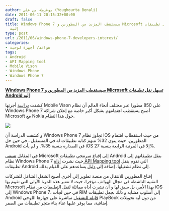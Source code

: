 ```yaml
---
author: يوغرطة بن علي (Youghourta Benali)
date: 2011-06-11 20:15:32+00:00
draft: false
title: Windows Phone 7 سيستقطب المزيد من المطورين و Microsoft تسهل نقل تطبيقات Android
  إليه
type: post
url: /2011/06/windows-phone-7-developers-interest/
categories:
- هواتف/ أجهزة لوحية
tags:
- Android
- API Mapping tool
- Mobile Vison
- Windows Phone
- Windows Phone 7
---
```


[**Windows Phone 7 سيستقطب المزيد من المطورين و Microsoft تسهل نقل تطبيقات Android إليه**](http://www.it-scoop.com/2011/06/windows-phone-7-developers-interest)


كشفت [دراسة](http://www.visionmobile.com/devecon.php) أجرتها Mobile Vison على 850 مطورا عبر مختلف أنحاء العالم أن نظام Windows Phone 7 أصبح يستقطب اهتمامهم بشكل أكبر خاصة مع إعلان شراكة Microsoft مع Nokia حول هذا النظام.

[![](http://www.it-scoop.com/wp-content/uploads/2011/06/Mobile-Vison.gif)
](http://www.it-scoop.com/2011/06/windows-phone-7-developers-interest)

و كشفت الدراسة أن Windows Phone 7 تجاوز نظام iOS من حيث استقطاب اهتمام المطورين، حيث ينوي 32% منهم كتابة تطبيقات له في المستقبل ، في حين حل Android في الصدارة بنسبة 35%. و لم يأت iOS إلا في المرتبة الرابعة بنسبة 27%.

في المقابل [تسعى](http://windowsteamblog.com/windows_phone/b/wpdev/archive/2011/06/09/leveraging-your-android-development-expertise-to-build-windows-phone-applications.aspx) Microsoft إلى إقناع مبرمجي تطبيقات Android بنقل تطبيقاتهم إلى نظام Windows Phone 7 حيث نشرت [أداة API Mapping tool](http://wp7mapping.interoperabilitybridges.com/Home/Library?source=Android) التي تقوم بنقل تطبيقات Android إلى نظام تشغيلها، إضافة إلى [دليل](http://windowsphone.interoperabilitybridges.com/articles/windows-phone-7-guide-for-android-application-developers) يساعدهم على القيام بذلك.

إقناع المطورين للانتقال من منصة تطوير إلى أخرى أصبح الشغل الشاغل للشركات التقنية الناشطة في مجال الهواتف مؤخرا، حيث لا تعتبر هذه المرة الأولى التي تقوم بها Microsoft بهذا الأمر، بل سبق لها و أن [نشرت](http://windowsteamblog.com/windows_phone/b/wpdev/archive/2011/04/29/leveraging-your-iphone-development-expertise-to-build-windows-phone-7-applications.aspx) أداة مماثلة لنقل التطبيقات من نظام iOS إلى Windows Phone 7، في حين لجأت RIM إلى أسلوب مشابه و ذلك بجعل تطبيقات Android [قابلة للتشغيل](../2011/03/rim-playbook-android-applications/) مباشرة على جهازها اللوحي PlayBook من دون أية تحويلات إضافية، مما يوفر عليها عناء بناء متجر تطبيقات من الصفر.
